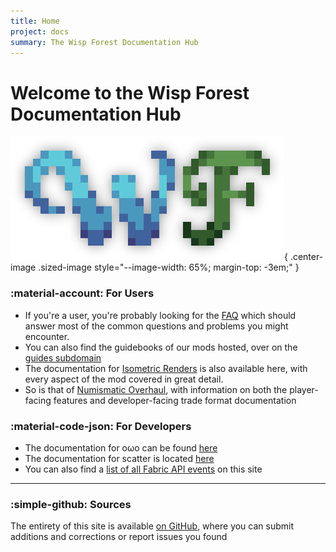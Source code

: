 ```yaml
---
title: Home
project: docs
summary: The Wisp Forest Documentation Hub
---
```


# Welcome to the Wisp Forest Documentation Hub

![wisp forest banner](assets/wf-header.png){ .center-image .sized-image style="--image-width: 65%; margin-top: -3em;" }

### :material-account: For Users
- If you're a user, you're probably looking for the [FAQ](faq) which should answer most of the common questions and problems you might encounter.
- You can also find the guidebooks of our mods hosted, over on the [guides subdomain](https://guides.wispforest.io)
- The documentation for [Isometric Renders](isometric-renders/home.md) is also available here, with every aspect of the mod covered in great detail.
- So is that of [Numismatic Overhaul](numismatic-overhaul/home.md), with information on both the player-facing features and developer-facing trade format documentation


### :material-code-json: For Developers
- The documentation for oωo can be found [here](owo/setup)
- The documentation for scatter is located [here](scatter/home.md)
- You can also find a [list of all Fabric API events](fabric-events.md) on this site

***

### :simple-github: Sources 

The entirety of this site is available [on GitHub](https://github.com/wisp-forest/docs), where you can submit additions and corrections or report issues you found